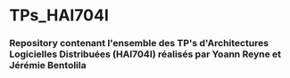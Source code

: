 # TPs_HAI704I

### Repository contenant l'ensemble des TP's d'Architectures Logicielles Distribuées (HAI704I) réalisés par Yoann Reyne et Jérémie Bentolila